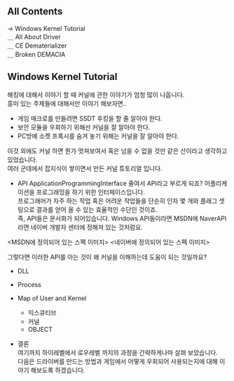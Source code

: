 ## All Contents

→ Windows Kernel Tutorial<br>
＿ All About Driver<br>
＿ CE Dematerializer<br>
＿ Broken DEMACIA<br>

## Windows Kernel Tutorial

해킹에 대해서 이야기 할 때 커널에 관한 이야기가 엄청 많이 나옵니다.<br>
흥미 있는 주제들에 대해서만 이야기 해보자면..<br>

- 게임 매크로를 만들려면 SSDT 후킹을 할 줄 알아야 한다.
- 보안 모듈을 우회하기 위해선 커널을 잘 알아야 한다.
- PC방에 소켓 프록시를 숨겨 놓기 위해는 커널을 잘 알아야 한다.

이것 외에도 커널 하면 뭔가 멋져보여서 혹은 넘을 수 없을 것만 같은 산이라고 생각하고 있었습니다.<br>
여러 군데에서 잡지식이 쌓이면서 만든 커널 튜토리얼 입니다.<br>

- API
ApplicationProgrammingInterface 줄여서 API라고 부르게 되죠?
어플리케이션을 프로그래밍을 하기 위한 인터페이스입니다.<br>
프로그래머가 자주 하는 작업 혹은 어려운 작업들을 단순히 인자 몇 개와 플래그 셋팅으로 결과를 얻어 올 수 있는 효율적인 수단인 것이죠.<br>
즉, API들은 문서화가 되어있습니다. Windows API들이라면 MSDN에 NaverAPI라면 네이버 개발자 센터에 정해져 있는 것처럼요.<br>

<MSDN에 정의되어 있는 스펙 이미지>
<네이버에 정의되어 있는 스펙 이미지>

그렇다면 이러한 API를 아는 것이 왜 커널을 이해하는데 도움이 되는 것일까요?




- DLL

- Process

- Map of User and Kernel
  - 익스큐티브
  - 커널
  - OBJECT

- 결론<br>
여기까지 하이레벨에서 로우레벨 까지의 과정을 간략하게나마 살펴 보았습니다.<br>
다음은 드라이버를 만드는 방법과 게임에서 어떻게 우회되어 사용되는지에 대해 이야기 해보도록 하겠습니다.<br>
